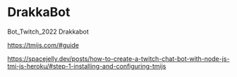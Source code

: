 # DrakkaBot
Bot_Twitch_2022 Drakkabot

https://tmijs.com/#guide

https://spacejelly.dev/posts/how-to-create-a-twitch-chat-bot-with-node-js-tmi-js-heroku/#step-1-installing-and-configuring-tmijs

